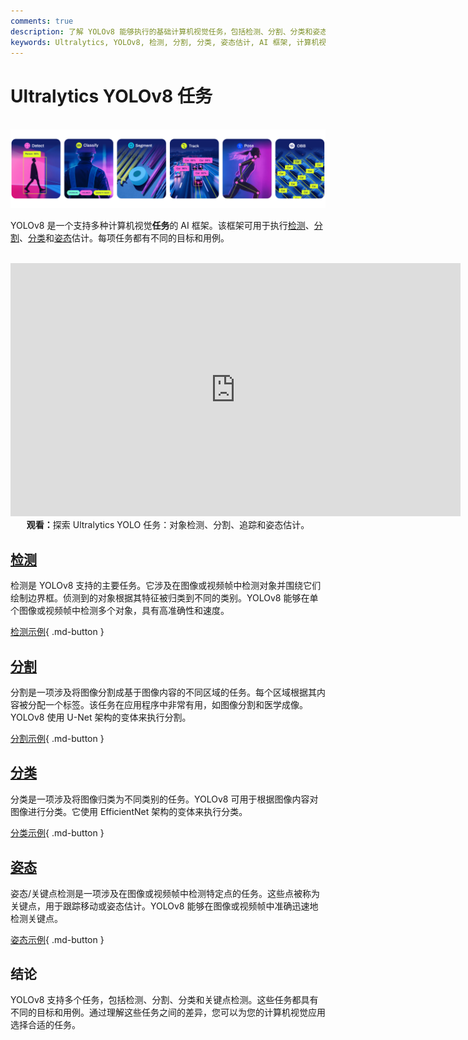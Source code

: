 ```yaml
---
comments: true
description: 了解 YOLOv8 能够执行的基础计算机视觉任务，包括检测、分割、分类和姿态估计。理解它们在你的 AI 项目中的应用。
keywords: Ultralytics, YOLOv8, 检测, 分割, 分类, 姿态估计, AI 框架, 计算机视觉任务
---
```


# Ultralytics YOLOv8 任务

<br>
<img width="1024" src="https://raw.githubusercontent.com/ultralytics/assets/main/im/banner-tasks.png" alt="Ultralytics YOLO 支持的任务">

YOLOv8 是一个支持多种计算机视觉**任务**的 AI 框架。该框架可用于执行[检测](detect.md)、[分割](segment.md)、[分类](classify.md)和[姿态](pose.md)估计。每项任务都有不同的目标和用例。

<p align="center">
  <br>
  <iframe width="720" height="405" src="https://www.youtube.com/embed/NAs-cfq9BDw"
    title="YouTube 视频播放器" frameborder="0"
    allow="accelerometer; autoplay; clipboard-write; encrypted-media; gyroscope; picture-in-picture; web-share"
    allowfullscreen>
  </iframe>
  <br>
  <strong>观看：</strong>探索 Ultralytics YOLO 任务：对象检测、分割、追踪和姿态估计。
</p>

## [检测](detect.md)

检测是 YOLOv8 支持的主要任务。它涉及在图像或视频帧中检测对象并围绕它们绘制边界框。侦测到的对象根据其特征被归类到不同的类别。YOLOv8 能够在单个图像或视频帧中检测多个对象，具有高准确性和速度。

[检测示例](detect.md){ .md-button }

## [分割](segment.md)

分割是一项涉及将图像分割成基于图像内容的不同区域的任务。每个区域根据其内容被分配一个标签。该任务在应用程序中非常有用，如图像分割和医学成像。YOLOv8 使用 U-Net 架构的变体来执行分割。

[分割示例](segment.md){ .md-button }

## [分类](classify.md)

分类是一项涉及将图像归类为不同类别的任务。YOLOv8 可用于根据图像内容对图像进行分类。它使用 EfficientNet 架构的变体来执行分类。

[分类示例](classify.md){ .md-button }

## [姿态](pose.md)

姿态/关键点检测是一项涉及在图像或视频帧中检测特定点的任务。这些点被称为关键点，用于跟踪移动或姿态估计。YOLOv8 能够在图像或视频帧中准确迅速地检测关键点。

[姿态示例](pose.md){ .md-button }

## 结论

YOLOv8 支持多个任务，包括检测、分割、分类和关键点检测。这些任务都具有不同的目标和用例。通过理解这些任务之间的差异，您可以为您的计算机视觉应用选择合适的任务。
